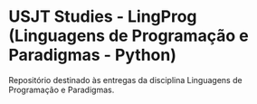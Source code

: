 # USJT Studies - LingProg (Linguagens de Programação e Paradigmas - Python)

Repositório destinado às entregas da disciplina Linguagens de Programação e Paradigmas.
